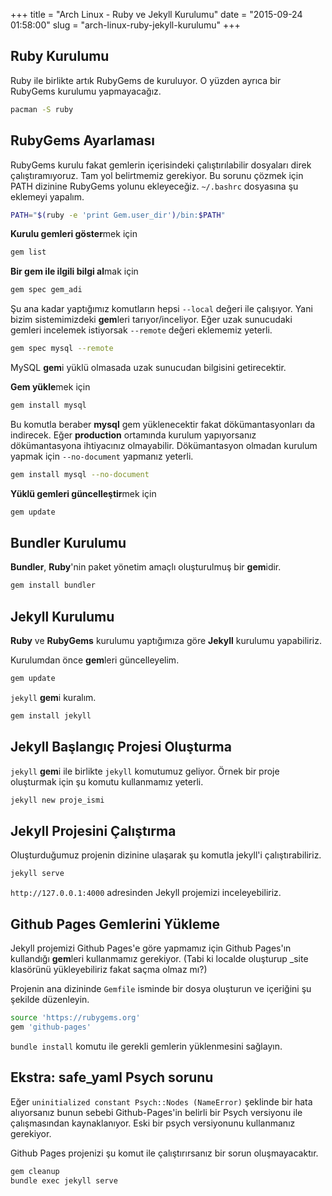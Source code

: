 +++
title = "Arch Linux - Ruby ve Jekyll Kurulumu"
date = "2015-09-24 01:58:00"
slug = "arch-linux-ruby-jekyll-kurulumu"
+++
## Ruby Kurulumu

Ruby ile birlikte artık RubyGems de kuruluyor. O yüzden ayrıca bir RubyGems kurulumu
yapmayacağız.

```bash
pacman -S ruby
```

## RubyGems Ayarlaması

RubyGems kurulu fakat gemlerin içerisindeki çalıştırılabilir dosyaları direk
çalıştıramıyoruz. Tam yol belirtmemiz gerekiyor. Bu sorunu çözmek için PATH dizinine
RubyGems yolunu ekleyeceğiz. `~/.bashrc` dosyasına şu eklemeyi yapalım.

```bash
PATH="$(ruby -e 'print Gem.user_dir')/bin:$PATH"
```

**Kurulu gemleri göster**mek için

```bash
gem list
```

**Bir gem ile ilgili bilgi al**mak için

```bash
gem spec gem_adi
```

Şu ana kadar yaptığımız komutların hepsi `--local` değeri ile çalışıyor. Yani bizim
sistemimizdeki **gem**leri tarıyor/inceliyor. Eğer uzak sunucudaki gemleri incelemek
istiyorsak `--remote` değeri eklememiz yeterli.

```bash
gem spec mysql --remote
```

MySQL **gem**i yüklü olmasada uzak sunucudan bilgisini getirecektir.

**Gem yükle**mek için

```bash
gem install mysql
```

Bu komutla beraber **mysql** gem yüklenecektir fakat dökümantasyonları da indirecek.
Eğer **production** ortamında kurulum yapıyorsanız dökümantasyona ihtiyacınız
olmayabilir. Dökümantasyon olmadan kurulum yapmak için `--no-document` yapmanız
yeterli.

```bash
gem install mysql --no-document
```

**Yüklü gemleri güncelleştir**mek için

```bash
gem update
```

## Bundler Kurulumu

**Bundler**, **Ruby**'nin paket yönetim amaçlı oluşturulmuş bir **gem**idir.

```bash
gem install bundler
```

## Jekyll Kurulumu

**Ruby** ve **RubyGems** kurulumu yaptığımıza göre **Jekyll** kurulumu yapabiliriz.

Kurulumdan önce **gem**leri güncelleyelim.

```bash
gem update
```

`jekyll` **gem**i kuralım.

```bash
gem install jekyll
```

## Jekyll Başlangıç Projesi Oluşturma

`jekyll` **gem**i ile birlikte  `jekyll`  komutumuz geliyor. Örnek bir proje oluşturmak
için şu komutu kullanmamız yeterli.

```bash
jekyll new proje_ismi
```

## Jekyll Projesini Çalıştırma

Oluşturduğumuz projenin dizinine ulaşarak şu komutla jekyll'i çalıştırabiliriz.

```bash
jekyll serve
```

`http://127.0.0.1:4000` adresinden Jekyll projemizi inceleyebiliriz.

## Github Pages Gemlerini Yükleme

Jekyll projemizi Github Pages'e göre yapmamız için Github Pages'ın kullandığı
**gem**leri kullanmamız gerekiyor. (Tabi ki localde oluşturup _site klasörünü
yükleyebiliriz fakat saçma olmaz mı?)

Projenin ana dizininde `Gemfile` isminde bir dosya oluşturun ve içeriğini şu şekilde
düzenleyin.

```bash
source 'https://rubygems.org'
gem 'github-pages'
```

`bundle install` komutu ile gerekli gemlerin yüklenmesini sağlayın.

## Ekstra: safe_yaml Psych sorunu

Eğer `uninitialized constant Psych::Nodes (NameError)` şeklinde bir hata alıyorsanız
bunun sebebi Github-Pages'in belirli bir Psych versiyonu ile çalışmasından
kaynaklanıyor. Eski bir psych versiyonunu kullanmanız gerekiyor.

Github Pages projenizi şu komut ile çalıştırırsanız bir sorun oluşmayacaktır.

```bash
gem cleanup
bundle exec jekyll serve
```
